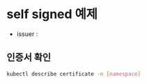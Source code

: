 

# self signed 예제
* issuer : [](self-signed-issuer.yaml)

## 인증서 확인
```sh
kubectl describe certificate -n [namespace]
```